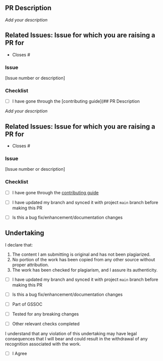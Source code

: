 ## PR Description

_Add your description_

## Related Issues: Issue for which you are raising a PR for

- Closes #

### Issue

[Issue number or description]

### Checklist

- [ ] I have gone through the [contributing guide](## PR Description

_Add your description_

## Related Issues: Issue for which you are raising a PR for

- Closes #

### Issue

[Issue number or description]

### Checklist

- [ ] I have gone through the [contributing guide](https://github.com/Anishkagupta04/RAPIDOC-HEALTHCARE-WEBSITE-/)
- [ ] I have updated my branch and synced it with project `main` branch before making this PR
- [ ] Is this a bug fix/enhancement/documentation changes


## Undertaking

I declare that: 

1. The content I am submitting is original and has not been plagiarized.  
2. No portion of the work has been copied from any other source without proper attribution.  
3. The work has been checked for plagiarism, and I assure its authenticity.
- [ ] I have updated my branch and synced it with project `main` branch before making this PR
- [ ] Is this a bug fix/enhancement/documentation changes
- [ ] Part of GSSOC
- [ ] Tested for any breaking changes
- [ ] Other relevant checks completed


I understand that any violation of this undertaking may have legal consequences that I will bear and could result in the withdrawal of any recognition associated with the work. 

- [ ] I Agree
